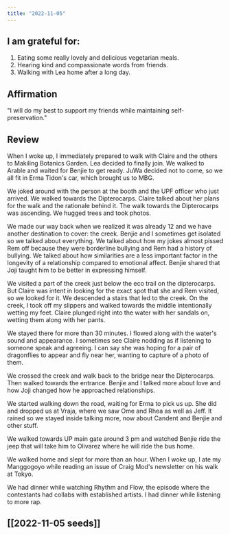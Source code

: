 ```yaml
---
title: "2022-11-05"
---
```

## I am grateful for:
1. Eating some really lovely and delicious vegetarian meals.
2. Hearing kind and compassionate words from friends.
3. Walking with Lea home after a long day.

## Affirmation

"I will do my best to support my friends while maintaining self-preservation."

## Review

When I woke up, I immediately prepared to walk with Claire and the others to Makiling Botanics Garden. Lea decided to finally join. We walked to Arable and waited for Benjie to get ready. JuWa decided not to come, so we all fit in Erma Tidon's car, which brought us to MBG.

We joked around with the person at the booth and the UPF officer who just arrived. We walked towards the Dipterocarps. Claire talked about her plans for the walk and the rationale behind it. The walk towards the Dipterocarps was ascending. We hugged trees and took photos.

We made our way back when we realized it was already 12 and we have another destination to cover: the creek. Benjie and I sometimes get isolated so we talked about everything. We talked about how my jokes almost pissed Rem off because they were borderline bullying and Rem had a history of bullying. We talked about how similarities are a less important factor in the longevity of a relationship compared to emotional affect. Benjie shared that Joji taught him to be better in expressing himself.

We visited a part of the creek just below the eco trail on the dipterocarps. But Claire was intent in looking for the exact spot that she and Rem visited, so we looked for it. We descended a stairs that led to the creek. On the creek, I took off my slippers and walked towards the middle intentionally wetting my feet. Claire plunged right into the water with her sandals on, wetting them along with her pants.

We stayed there for more than 30 minutes. I flowed along with the water's sound and appearance. I sometimes see Claire nodding as if listening to someone speak and agreeing. I can say she was hoping for a pair of dragonflies to appear and fly near her, wanting to capture of a photo of them.

We crossed the creek and walk back to the bridge near the Dipterocarps. Then walked towards the entrance. Benjie and I talked more about love and how Joji changed how he approached relationships.

We started walking down the road, waiting for Erma to pick us up. She did and dropped us at Vraja, where we saw Ome and Rhea as well as Jeff. It rained so we stayed inside talking more, now about Candent and Benjie and other stuff.

We walked towards UP main gate around 3 pm and watched Benjie ride the jeep that will take him to Olivarez where he will ride the bus home.

We walked home and slept for more than an hour. When I woke up, I ate my Manggogoyo while reading an issue of Craig Mod's newsletter on his walk at Tokyo.

We had dinner while watching Rhythm and Flow, the episode where the contestants had collabs with established artists. I had dinner while listening to more rap.

## [[2022-11-05 seeds]]